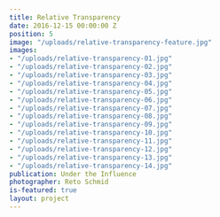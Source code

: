 ```yaml
---
title: Relative Transparency
date: 2016-12-15 00:00:00 Z
position: 5
image: "/uploads/relative-transparency-feature.jpg"
images:
- "/uploads/relative-transparency-01.jpg"
- "/uploads/relative-transparency-02.jpg"
- "/uploads/relative-transparency-03.jpg"
- "/uploads/relative-transparency-04.jpg"
- "/uploads/relative-transparency-05.jpg"
- "/uploads/relative-transparency-06.jpg"
- "/uploads/relative-transparency-07.jpg"
- "/uploads/relative-transparency-08.jpg"
- "/uploads/relative-transparency-09.jpg"
- "/uploads/relative-transparency-10.jpg"
- "/uploads/relative-transparency-11.jpg"
- "/uploads/relative-transparency-12.jpg"
- "/uploads/relative-transparency-13.jpg"
- "/uploads/relative-transparency-14.jpg"
publication: Under the Influence
photographer: Reto Schmid
is-featured: true
layout: project
---
```


